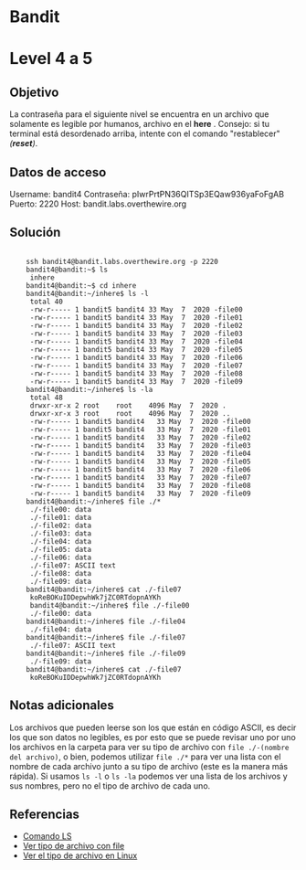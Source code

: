 # Bandit
# Level 4 a 5
## Objetivo
La contraseña para el siguiente nivel se encuentra en un archivo que solamente es legible por humanos, archivo en el **here** . Consejo: si tu terminal está desordenado arriba, intente con el comando "restablecer" *(**reset**)*.

## Datos de acceso
Username: bandit4
Contraseña: pIwrPrtPN36QITSp3EQaw936yaFoFgAB
Puerto: 2220
Host:  bandit.labs.overthewire.org

## Solución
```shell

	ssh bandit4@bandit.labs.overthewire.org -p 2220
	bandit4@bandit:~$ ls
	 inhere
	bandit4@bandit:~$ cd inhere
	bandit4@bandit:~/inhere$ ls -l
	 total 40
	 -rw-r----- 1 bandit5 bandit4 33 May  7  2020 -file00
	 -rw-r----- 1 bandit5 bandit4 33 May  7  2020 -file01
	 -rw-r----- 1 bandit5 bandit4 33 May  7  2020 -file02
	 -rw-r----- 1 bandit5 bandit4 33 May  7  2020 -file03
	 -rw-r----- 1 bandit5 bandit4 33 May  7  2020 -file04
	 -rw-r----- 1 bandit5 bandit4 33 May  7  2020 -file05
	 -rw-r----- 1 bandit5 bandit4 33 May  7  2020 -file06
	 -rw-r----- 1 bandit5 bandit4 33 May  7  2020 -file07
	 -rw-r----- 1 bandit5 bandit4 33 May  7  2020 -file08
	 -rw-r----- 1 bandit5 bandit4 33 May  7  2020 -file09
	bandit4@bandit:~/inhere$ ls -la
	 total 48
	 drwxr-xr-x 2 root    root    4096 May  7  2020 .
	 drwxr-xr-x 3 root    root    4096 May  7  2020 ..
	 -rw-r----- 1 bandit5 bandit4   33 May  7  2020 -file00
	 -rw-r----- 1 bandit5 bandit4   33 May  7  2020 -file01
	 -rw-r----- 1 bandit5 bandit4   33 May  7  2020 -file02
	 -rw-r----- 1 bandit5 bandit4   33 May  7  2020 -file03
	 -rw-r----- 1 bandit5 bandit4   33 May  7  2020 -file04
	 -rw-r----- 1 bandit5 bandit4   33 May  7  2020 -file05
	 -rw-r----- 1 bandit5 bandit4   33 May  7  2020 -file06
	 -rw-r----- 1 bandit5 bandit4   33 May  7  2020 -file07
	 -rw-r----- 1 bandit5 bandit4   33 May  7  2020 -file08
	 -rw-r----- 1 bandit5 bandit4   33 May  7  2020 -file09
	bandit4@bandit:~/inhere$ file ./*
	 ./-file00: data
	 ./-file01: data
	 ./-file02: data
	 ./-file03: data
	 ./-file04: data
	 ./-file05: data
	 ./-file06: data
	 ./-file07: ASCII text
	 ./-file08: data
	 ./-file09: data
	bandit4@bandit:~/inhere$ cat ./-file07
	 koReBOKuIDDepwhWk7jZC0RTdopnAYKh
	 bandit4@bandit:~/inhere$ file ./-file00
	 ./-file00: data
	bandit4@bandit:~/inhere$ file ./-file04
	 ./-file04: data
	bandit4@bandit:~/inhere$ file ./-file07
	 ./-file07: ASCII text
	bandit4@bandit:~/inhere$ file ./-file09
	 ./-file09: data
	bandit4@bandit:~/inhere$ cat ./-file07
	 koReBOKuIDDepwhWk7jZC0RTdopnAYKh
```

## Notas adicionales
Los archivos que pueden leerse son los que están en código ASCII, es decir los que son datos no  legibles, es por esto que se puede revisar uno por uno los archivos en la carpeta para ver su tipo de archivo con ``file ./-(nombre del archivo)``, o bien, podemos utilizar ``file ./*`` para ver una lista con el nombre de cada archivo junto a su tipo de archivo (este es la manera más rápida). Si usamos ``ls -l`` o ``ls -la`` podemos ver una lista de los archivos y sus nombres, pero no el tipo de archivo de cada uno.

## Referencias
- [Comando LS](https://www.freecodecamp.org/espanol/news/el-comando-linux-ls-como-listar-archivos-en-un-directorio-indicadores-de-opcion/)
- [Ver tipo de archivo con file](https://cambiatealinux.com/file-informacion-sobre-el-tipo-de-fichero)
- [Ver el tipo de archivo en Linux](https://noviello.it/es/como-ver-el-tipo-de-archivo-con-el-comando-archivo-en-linux/)